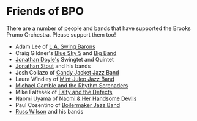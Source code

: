 # Friends of BPO

There are a number of people and bands that have supported the Brooks Prumo Orchestra.  Please support them too!

- Adam Lee of [L.A. Swing Barons](http://www.swingbarons.com/)
- Craig Gildner's [Blue Sky 5](http://www.bluesky5.com/) and [Big Band](http://www.cgbigswing.com/)
- [Jonathan Doyle's](http://www.jonathandoylemusic.com/) Swingtet and Quintet
- [Jonathan Stout](http://www.campusfive.com/) and his bands
- Josh Collazo of [Candy Jacket Jazz Band](http://www.candyjacketjazzband.com/)
- Laura Windley of [Mint Julep Jazz Band](https://mintjulepjazzband.com/)
- [Michael Gamble and the Rhythm Serenaders](http://www.rhythmserenaders.com/)
- Mike Faltesek of [Falty and the Defects](http://www.falty.com/faltyandthedefects)
- Naomi Uyama of [Naomi & Her Handsome Devils](http://www.naomisdevils.com/)
- Paul Cosentino of [Boilermaker Jazz Band](http://www.boilermakerjazzband.com/)
- [Russ Wilson](http://www.everswinging.com/) and his bands
